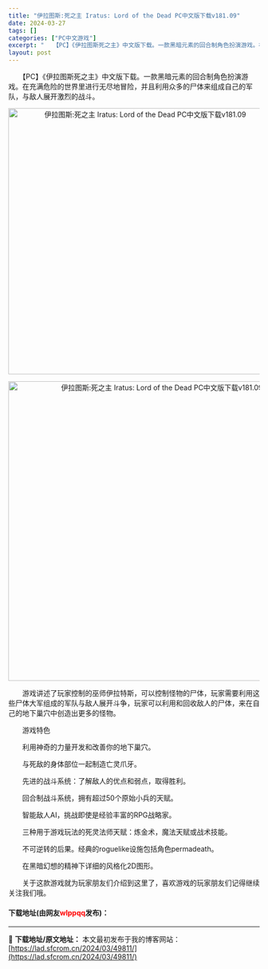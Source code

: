```yaml
---
title: "伊拉图斯:死之主 Iratus: Lord of the Dead PC中文版下载v181.09"
date: 2024-03-27
tags: []
categories: ["PC中文游戏"]
excerpt: "　　【PC】《伊拉图斯死之主》中文版下载。一款黑暗元素的回合制角色扮演游戏。在充满危险的世界里进行无尽地冒险，并且利用众多的尸体来组成自己的军队，与敌人展开激烈的战斗。 　　游戏讲述了玩家控制的巫师伊拉特斯，可以控制怪物的尸体，玩家需要利用这些尸体大军组成的军队与敌人展开斗争，玩家可以利用和回收敌人&hellip;"
layout: post
---
```


 <p>　　【PC】《伊拉图斯死之主》中文版下载。一款黑暗元素的回合制角色扮演游戏。在充满危险的世界里进行无尽地冒险，并且利用众多的尸体来组成自己的军队，与敌人展开激烈的战斗。</p> <p align="center"><img align="" border="0" src="https://lad.sfcrom.cn/wp-content/uploads/2024/03/20240327_66037db761f44.webp" width="533" alt="伊拉图斯:死之主 Iratus: Lord of the Dead PC中文版下载v181.09" /></p> <p align="center"><img align="" border="0" src="https://lad.sfcrom.cn/wp-content/uploads/2024/03/20240327_66037db7c0dd9.webp" width="600" alt="伊拉图斯:死之主 Iratus: Lord of the Dead PC中文版下载v181.09" /></p> <p>　　游戏讲述了玩家控制的巫师伊拉特斯，可以控制怪物的尸体，玩家需要利用这些尸体大军组成的军队与敌人展开斗争，玩家可以利用和回收敌人的尸体，来在自己的地下巢穴中创造出更多的怪物。</p> <p>　　游戏特色</p> <p>　　利用神奇的力量开发和改善你的地下巢穴。</p> <p>　　与死敌的身体部位一起制造亡灵爪牙。</p> <p>　　先进的战斗系统：了解敌人的优点和弱点，取得胜利。</p> <p>　　回合制战斗系统，拥有超过50个原始小兵的天赋。</p> <p>　　智能敌人AI，挑战即使是经验丰富的RPG战略家。</p> <p>　　三种用于游戏玩法的死灵法师天赋：炼金术，魔法天赋或战术技能。</p> <p>　　不可逆转的后果。经典的roguelike设施包括角色permadeath。</p> <p>　　在黑暗幻想的精神下详细的风格化2D图形。</p> <p>　　关于这款游戏就为玩家朋友们介绍到这里了，喜欢游戏的玩家朋友们记得继续关注我们哦。</p> <p><h4>下载地址(由网友<font color="red">wlppqq</font>发布)：</h4></p> 

---
📖 **下载地址/原文地址：** 本文最初发布于我的博客网站：[https://lad.sfcrom.cn/2024/03/49811/](https://lad.sfcrom.cn/2024/03/49811/)
